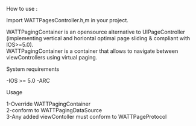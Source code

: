 How to use :

Import WATTPagesController.h,m in your project.  

 WATTPagingContainer is an opensource alternative to UIPageController (implementing vertical and horiontal optimal page sliding & compliant with IOS>=5.0).  
 WATTPagingContainer  is a container that allows to navigate between viewControllers using virtual paging.
 
System requirements

 -IOS >= 5.0 
 -ARC
 
Usage 
 
 1-Override WATTPagingContainer  
 2-conform to WATTPagingDataSource  
 3-Any added viewContoller must conform to WATTPageProtocol  
